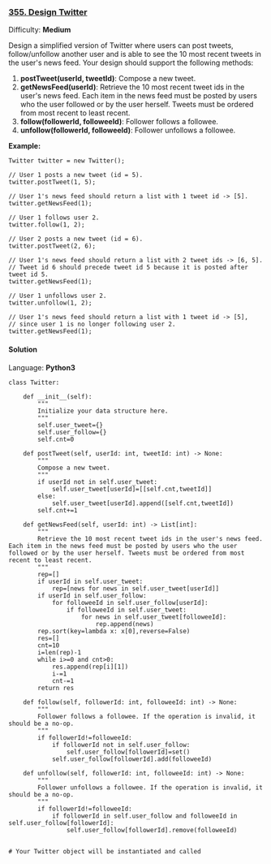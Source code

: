 ### [355\. Design Twitter](https://leetcode.com/problems/design-twitter/)

Difficulty: **Medium**


Design a simplified version of Twitter where users can post tweets, follow/unfollow another user and is able to see the 10 most recent tweets in the user's news feed. Your design should support the following methods:

1.  **postTweet(userId, tweetId)**: Compose a new tweet.
2.  **getNewsFeed(userId)**: Retrieve the 10 most recent tweet ids in the user's news feed. Each item in the news feed must be posted by users who the user followed or by the user herself. Tweets must be ordered from most recent to least recent.
3.  **follow(followerId, followeeId)**: Follower follows a followee.
4.  **unfollow(followerId, followeeId)**: Follower unfollows a followee.

**Example:**

```
Twitter twitter = new Twitter();

// User 1 posts a new tweet (id = 5).
twitter.postTweet(1, 5);

// User 1's news feed should return a list with 1 tweet id -> [5].
twitter.getNewsFeed(1);

// User 1 follows user 2.
twitter.follow(1, 2);

// User 2 posts a new tweet (id = 6).
twitter.postTweet(2, 6);

// User 1's news feed should return a list with 2 tweet ids -> [6, 5].
// Tweet id 6 should precede tweet id 5 because it is posted after tweet id 5.
twitter.getNewsFeed(1);

// User 1 unfollows user 2.
twitter.unfollow(1, 2);

// User 1's news feed should return a list with 1 tweet id -> [5],
// since user 1 is no longer following user 2.
twitter.getNewsFeed(1);
```


#### Solution

Language: **Python3**

```python3
class Twitter:
​
    def __init__(self):
        """
        Initialize your data structure here.
        """
        self.user_tweet={}
        self.user_follow={}
        self.cnt=0
​
    def postTweet(self, userId: int, tweetId: int) -> None:
        """
        Compose a new tweet.
        """
        if userId not in self.user_tweet:
            self.user_tweet[userId]=[[self.cnt,tweetId]]
        else:
            self.user_tweet[userId].append([self.cnt,tweetId])
        self.cnt+=1        
​
    def getNewsFeed(self, userId: int) -> List[int]:
        """
        Retrieve the 10 most recent tweet ids in the user's news feed. Each item in the news feed must be posted by users who the user followed or by the user herself. Tweets must be ordered from most recent to least recent.
        """
        rep=[]
        if userId in self.user_tweet:
            rep=[news for news in self.user_tweet[userId]]
        if userId in self.user_follow:
            for followeeId in self.user_follow[userId]:
                if followeeId in self.user_tweet:
                    for news in self.user_tweet[followeeId]:
                        rep.append(news)
        rep.sort(key=lambda x: x[0],reverse=False)
        res=[]
        cnt=10
        i=len(rep)-1
        while i>=0 and cnt>0:
            res.append(rep[i][1])
            i-=1
            cnt-=1
        return res
        
    def follow(self, followerId: int, followeeId: int) -> None:
        """
        Follower follows a followee. If the operation is invalid, it should be a no-op.
        """
        if followerId!=followeeId:
            if followerId not in self.user_follow:
                self.user_follow[followerId]=set()
            self.user_follow[followerId].add(followeeId)
​
    def unfollow(self, followerId: int, followeeId: int) -> None:
        """
        Follower unfollows a followee. If the operation is invalid, it should be a no-op.
        """
        if followerId!=followeeId:
            if followerId in self.user_follow and followeeId in self.user_follow[followerId]:
                self.user_follow[followerId].remove(followeeId)
​
​
# Your Twitter object will be instantiated and called 
```
